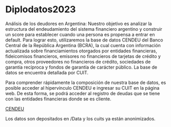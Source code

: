 # Diplodatos2023
Análisis de los deudores en Argentina: 
Nuestro objetivo es analizar la estructura del endeudamiento del sistema financiero argentino y construir un score para establecer cuando una persona es propensa a entrar en default. Para lograr esto, utilizaremos la base de datos CENDEU del Banco Central de la República Argentina (BCRA), la cual cuenta con información actualizada sobre financiamientos otorgados por entidades financieras, fideicomisos financieros, emisores no financieros de tarjetas de crédito y compra, otros proveedores no financieros de crédito, sociedades de garantía recíproca y fondos de garantía de carácter público. La base de datos se encuentra detallada por CUIT.

Para comprender rápidamente la composición de nuestra base de datos, es posible acceder al hipervínculo CENDEU e ingresar su CUIT en la página web. De esta forma, se podrá acceder al registro de deudas que se tiene con las entidades financieras donde se es cliente.

[CENDEU](http://www.bcra.gov.ar/BCRAyVos/Situacion_Crediticia.asp)

Los datos son depositados en /Data y los cuits ya están anonimizados.


